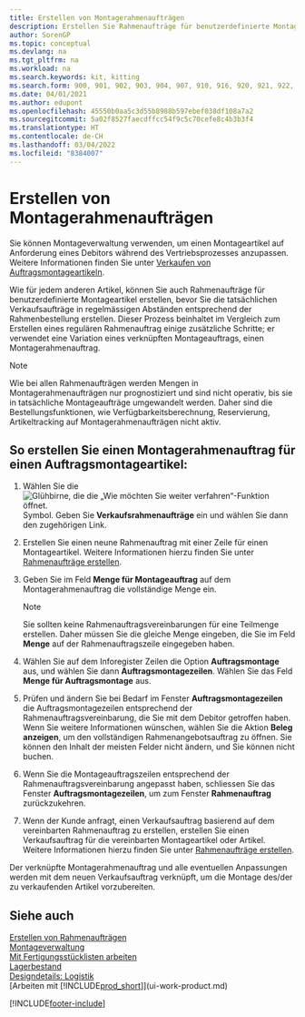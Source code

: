 ```yaml
---
title: Erstellen von Montagerahmenaufträgen
description: Erstellen Sie Rahmenaufträge für benutzerdefinierte Montageartikel, bevor Sie die tatsächlichen Verkaufsaufträge in regelmässigen Abständen entsprechend der Rahmenbestellung erstellen.
author: SorenGP
ms.topic: conceptual
ms.devlang: na
ms.tgt_pltfrm: na
ms.workload: na
ms.search.keywords: kit, kitting
ms.search.form: 900, 901, 902, 903, 904, 907, 910, 916, 920, 921, 922, 923, 940, 941, 942, 930, 931, 932, 914, 915, 905
ms.date: 04/01/2021
ms.author: edupont
ms.openlocfilehash: 45550b0aa5c3d55b8988b597ebef038df108a7a2
ms.sourcegitcommit: 5a02f8527faecdffcc54f9c5c70cefe8c4b3b3f4
ms.translationtype: HT
ms.contentlocale: de-CH
ms.lasthandoff: 03/04/2022
ms.locfileid: "8384007"
---
```

# <a name="create-blanket-assembly-orders"></a>Erstellen von Montagerahmenaufträgen
Sie können Montageverwaltung verwenden, um einen Montageartikel auf Anforderung eines Debitors während des Vertriebsprozesses anzupassen. Weitere Informationen finden Sie unter [Verkaufen von Auftragsmontageartikeln](assembly-how-to-sell-items-assembled-to-order.md).  

 Wie für jedem anderen Artikel, können Sie auch Rahmenaufträge für benutzerdefinierte Montageartikel erstellen, bevor Sie die tatsächlichen Verkaufsaufträge in regelmässigen Abständen entsprechend der Rahmenbestellung erstellen. Dieser Prozess beinhaltet im Vergleich zum Erstellen eines regulären Rahmenauftrag einige zusätzliche Schritte; er verwendet eine Variation eines verknüpften Montageauftrags, einen Montagerahmenauftrag.

> [!NOTE]  
>  Wie bei allen Rahmenaufträgen werden Mengen in Montagerahmenaufträgen nur prognostiziert und sind nicht operativ, bis sie in tatsächliche Montageaufträge umgewandelt werden. Daher sind die Bestellungsfunktionen, wie Verfügbarkeitsberechnung, Reservierung, Artikeltracking auf Montagerahmenaufträgen nicht aktiv.  

## <a name="to-create-a-blanket-assembly-order-for-an-assemble-to-order-item"></a>So erstellen Sie einen Montagerahmenauftrag für einen Auftragsmontageartikel:  
1. Wählen Sie die ![Glühbirne, die die „Wie möchten Sie weiter verfahren“-Funktion öffnet.](media/ui-search/search_small.png "Tell Me-Funktion") Symbol. Geben Sie **Verkaufsrahmenaufträge** ein und wählen Sie dann den zugehörigen Link.  
2. Erstellen Sie einen neune Rahmenauftrag mit einer Zeile für einen Montageartikel. Weitere Informationen hierzu finden Sie unter [Rahmenaufträge erstellen](sales-how-to-create-blanket-sales-orders.md).  
3. Geben Sie im Feld **Menge für Montageauftrag** auf dem Montagerahmenauftrag die vollständige Menge ein.

    > [!NOTE]  
    >  Sie sollten keine Rahmenauftragsvereinbarungen für eine Teilmenge erstellen. Daher müssen Sie die gleiche Menge eingeben, die Sie im Feld **Menge** auf der Rahmenauftragszeile eingegeben haben.  

4. Wählen Sie auf dem Inforegister Zeilen die Option **Auftragsmontage** aus, und wählen Sie dann **Auftragsmontagezeilen**. Wählen Sie das Feld **Menge für Auftragsmontage** aus.  
5. Prüfen und ändern Sie bei Bedarf im Fenster **Auftragsmontagezeilen** die Auftragsmontagezeilen entsprechend der Rahmenauftragsvereinbarung, die Sie mit dem Debitor getroffen haben. Wenn Sie weitere Informationen wünschen, wählen Sie die Aktion **Beleg anzeigen**, um den vollständigen Rahmenangebotsauftrag zu öffnen. Sie können den Inhalt der meisten Felder nicht ändern, und Sie können nicht buchen.  
6. Wenn Sie die Montageauftragszeilen entsprechend der Rahmenauftragsvereinbarung angepasst haben, schliessen Sie das Fenster **Auftragsmontagezeilen**, um zum Fenster **Rahmenauftrag** zurückzukehren.  
7. Wenn der Kunde anfragt, einen Verkaufsauftrag basierend auf dem vereinbarten Rahmenauftrag zu erstellen, erstellen Sie einen Verkaufsauftrag für die vereinbarten Montageartikel oder Artikel. Weitere Informationen hierzu finden Sie unter [Rahmenaufträge erstellen](sales-how-to-create-blanket-sales-orders.md).

Der verknüpfte Montagerahmenauftrag und alle eventuellen Anpassungen werden mit dem neuen Verkaufsauftrag verknüpft, um die Montage des/der zu verkaufenden Artikel vorzubereiten.  

## <a name="see-also"></a>Siehe auch
[Erstellen von Rahmenaufträgen](sales-how-to-create-blanket-sales-orders.md)  
[Montageverwaltung](assembly-assemble-items.md)  
[Mit Fertigungsstücklisten arbeiten](inventory-how-work-BOMs.md)  
[Lagerbestand](inventory-manage-inventory.md)  
[Designdetails: Logistik](design-details-warehouse-management.md)  
[Arbeiten mit [!INCLUDE[prod_short](includes/prod_short.md)]](ui-work-product.md)


[!INCLUDE[footer-include](includes/footer-banner.md)]